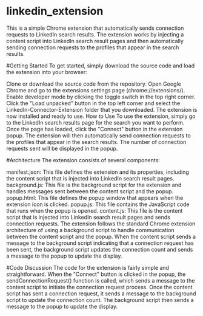 # linkedin_extension
This is a simple Chrome extension that automatically sends connection requests to LinkedIn search results. The extension works by injecting a content script into LinkedIn search result pages and then automatically sending connection requests to the profiles that appear in the search results.

#Getting Started
To get started, simply download the source code and load the extension into your browser:

Clone or download the source code from the repository.
Open Google Chrome and go to the extensions settings page (chrome://extensions/).
Enable developer mode by clicking the toggle switch in the top right corner.
Click the "Load unpacked" button in the top left corner and select the LinkedIn-Connector-Extension folder that you downloaded.
The extension is now installed and ready to use.
How to Use
To use the extension, simply go to the LinkedIn search results page for the search you want to perform. Once the page has loaded, click the "Connect" button in the extension popup. The extension will then automatically send connection requests to the profiles that appear in the search results. The number of connection requests sent will be displayed in the popup.

#Architecture
The extension consists of several components:

manifest.json: This file defines the extension and its properties, including the content script that is injected into LinkedIn search result pages.
background.js: This file is the background script for the extension and handles messages sent between the content script and the popup.
popup.html: This file defines the popup window that appears when the extension icon is clicked.
popup.js: This file contains the JavaScript code that runs when the popup is opened.
content.js: This file is the content script that is injected into LinkedIn search result pages and sends connection requests.
The extension follows the standard Chrome extension architecture of using a background script to handle communication between the content script and the popup. When the content script sends a message to the background script indicating that a connection request has been sent, the background script updates the connection count and sends a message to the popup to update the display.

#Code Discussion
The code for the extension is fairly simple and straightforward. When the "Connect" button is clicked in the popup, the sendConnectionRequest() function is called, which sends a message to the content script to initiate the connection request process. Once the content script has sent a connection request, it sends a message to the background script to update the connection count. The background script then sends a message to the popup to update the display.
